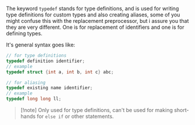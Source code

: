The keyword `typedef` stands for type definitions, and is used for writing type definitions for custom types and also creating aliases, some of you might confuse this with the replacement preprocessor, but i assure you that they are very different. One is for replacement of identifiers and one is for defining types.

It's general syntax goes like:
```c
// for type definitions
typedef definition identifier;
// example
typedef struct {int a, int b, int c} abc;

// for aliasing
typedef existing name identifier;
// example
typedef long long ll;
```

> [!note] Only used for type definitions, can't be used for making short-hands for `else if` or other statements.